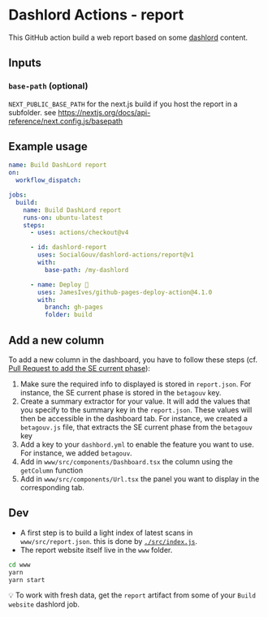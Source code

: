 # Dashlord Actions - report

This GitHub action build a web report based on some [dashlord](https://github.com/socialgouv/dashlord) content.

## Inputs

### `base-path` (optional)

`NEXT_PUBLIC_BASE_PATH` for the next.js build if you host the report in a subfolder. see https://nextjs.org/docs/api-reference/next.config.js/basepath

## Example usage

```yml
name: Build DashLord report
on:
  workflow_dispatch:

jobs:
  build:
    name: Build DashLord report
    runs-on: ubuntu-latest
    steps:
      - uses: actions/checkout@v4

      - id: dashlord-report
        uses: SocialGouv/dashlord-actions/report@v1
        with:
          base-path: /my-dashlord

      - name: Deploy 🚀
        uses: JamesIves/github-pages-deploy-action@4.1.0
        with:
          branch: gh-pages
          folder: build
```

## Add a new column

To add a new column in the dashboard, you have to follow these steps (cf. [Pull Request to add the SE current phase](https://github.com/SocialGouv/dashlord-actions/pull/172)):

1. Make sure the required info to displayed is stored in `report.json`. For instance, the SE current phase is stored in the `betagouv` key.
2. Create a summary extractor for your value. It will add the values that you specify to the summary key in the `report.json`. These values will then be accessible in the dashboard tab. For instance, we created a `betagouv.js` file, that extracts the SE current phase from the `betagouv` key
3. Add a key to your `dashbord.yml` to enable the feature you want to use. For instance, we added `betagouv`.
4. Add in `www/src/components/Dashboard.tsx` the column using the `getColumn` function
5. Add in `www/src/components/Url.tsx` the panel you want to display in the corresponding tab.

## Dev

- A first step is to build a light index of latest scans in `www/src/report.json`. this is done by [`./src/index.js`](./src/index.js).
- The report website itself live in the `www` folder.

```sh
cd www
yarn
yarn start
```

💡 To work with fresh data, get the `report` artifact from some of your `Build website` dashlord job.
